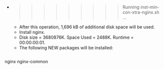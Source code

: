 * >>>>>>>>> Running inst-min-con-xtra-nginx.sh ...
  * After this operation, 1,696 kB of additional disk space will be used.
  * Install nginx.
  * Disk size = 3680876K. Space Used = 2488K. Runtime = 00:00:00:01.
  * The following NEW packages will be installed:
  ```bash
nginx nginx-common
  ```
